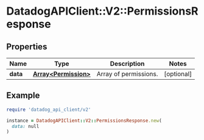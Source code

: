 # DatadogAPIClient::V2::PermissionsResponse

## Properties

| Name | Type | Description | Notes |
| ---- | ---- | ----------- | ----- |
| **data** | [**Array&lt;Permission&gt;**](Permission.md) | Array of permissions. | [optional] |

## Example

```ruby
require 'datadog_api_client/v2'

instance = DatadogAPIClient::V2::PermissionsResponse.new(
  data: null
)
```

